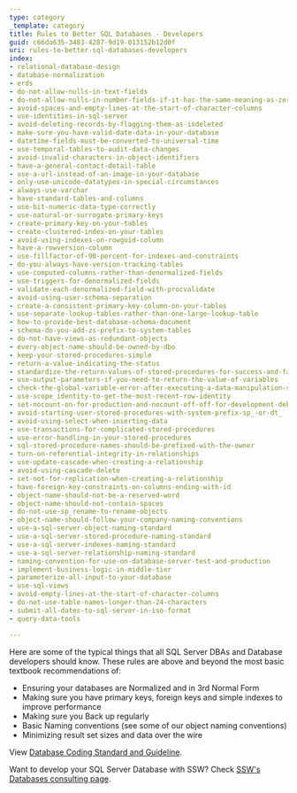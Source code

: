 ```yaml
---
type: category
_template: category
title: Rules to Better SQL Databases - Developers
guid: c66da635-3483-4287-9d19-013152b12d0f
uri: rules-to-better-sql-databases-developers
index:
- relational-database-design
- database-normalization
- erds
- do-not-allow-nulls-in-text-fields
- do-not-allow-nulls-in-number-fields-if-it-has-the-same-meaning-as-zero
- avoid-spaces-and-empty-lines-at-the-start-of-character-columns
- use-identities-in-sql-server
- avoid-deleting-records-by-flagging-them-as-isdeleted
- make-sure-you-have-valid-date-data-in-your-database
- datetime-fields-must-be-converted-to-universal-time
- use-temporal-tables-to-audit-data-changes
- avoid-invalid-characters-in-object-identifiers
- have-a-general-contact-detail-table
- use-a-url-instead-of-an-image-in-your-database
- only-use-unicode-datatypes-in-special-circumstances
- always-use-varchar
- have-standard-tables-and-columns
- use-bit-numeric-data-type-correctly
- use-natural-or-surrogate-primary-keys
- create-primary-key-on-your-tables
- create-clustered-index-on-your-tables
- avoid-using-indexes-on-rowguid-column
- have-a-rowversion-column
- use-fillfactor-of-90-percent-for-indexes-and-constraints
- do-you-always-have-version-tracking-tables
- use-computed-columns-rather-than-denormalized-fields
- use-triggers-for-denormalized-fields
- validate-each-denormalized-field-with-procvalidate
- avoid-using-user-schema-separation
- create-a-consistent-primary-key-column-on-your-tables
- use-separate-lookup-tables-rather-than-one-large-lookup-table
- how-to-provide-best-database-schema-document
- schema-do-you-add-zs-prefix-to-system-tables
- do-not-have-views-as-redundant-objects
- every-object-name-should-be-owned-by-dbo
- keep-your-stored-procedures-simple
- return-a-value-indicating-the-status
- standardize-the-return-values-of-stored-procedures-for-success-and-failures
- use-output-parameters-if-you-need-to-return-the-value-of-variables
- check-the-global-variable-error-after-executing-a-data-manipulation-statement
- use-scope_identity-to-get-the-most-recent-row-identity
- set-nocount-on-for-production-and-nocount-off-off-for-development-debugging-purposes
- avoid-starting-user-stored-procedures-with-system-prefix-sp_-or-dt_
- avoid-using-select-when-inserting-data
- use-transactions-for-complicated-stored-procedures
- use-error-handling-in-your-stored-procedures
- sql-stored-procedure-names-should-be-prefixed-with-the-owner
- turn-on-referential-integrity-in-relationships
- use-update-cascade-when-creating-a-relationship
- avoid-using-cascade-delete
- set-not-for-replication-when-creating-a-relationship
- have-foreign-key-constraints-on-columns-ending-with-id
- object-name-should-not-be-a-reserved-word
- object-name-should-not-contain-spaces
- do-not-use-sp_rename-to-rename-objects
- object-name-should-follow-your-company-naming-conventions
- use-a-sql-server-object-naming-standard
- use-a-sql-server-stored-procedure-naming-standard
- use-a-sql-server-indexes-naming-standard
- use-a-sql-server-relationship-naming-standard
- naming-convention-for-use-on-database-server-test-and-production
- implement-business-logic-in-middle-tier
- parameterize-all-input-to-your-database
- use-sql-views
- avoid-empty-lines-at-the-start-of-character-columns
- do-not-use-table-names-longer-than-24-characters
- submit-all-dates-to-sql-server-in-iso-format
- query-data-tools

---
```


Here are some of the typical things that all SQL Server DBAs and Database developers should know. These rules are above and beyond the most basic textbook recommendations of:

* Ensuring your databases are Normalized and in 3rd Normal Form
* Making sure you have primary keys, foreign keys and simple indexes to improve performance
* Making sure you Back up regularly
* Basic Naming conventions (see some of our object naming conventions)
* Minimizing result set sizes and data over the wire

View [Database Coding Standard and Guideline](http://www.nyx.net/~bwunder/dbChangeControl/standard.htm).

Want to develop your SQL Server Database with SSW? Check [SSW's Databases consulting page](https://www.ssw.com.au/consulting/database-development).
